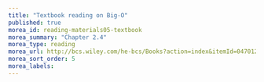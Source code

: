 ```yaml
---
title: "Textbook reading on Big-O"
published: true
morea_id: reading-materials05-textbook
morea_summary: "Chapter 2.4"
morea_type: reading
morea_url: http://bcs.wiley.com/he-bcs/Books?action=index&itemId=0470128704&bcsId=5643
morea_sort_order: 5
morea_labels:
---
```

